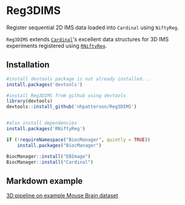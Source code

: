 # Reg3DIMS

Register sequential 2D IMS data loaded into `Cardinal` using `NiftyReg`.

`Reg3DIMS` extends [`Cardinal`](https://cardinal.msi.org)'s excellent data structures for 3D IMS experiments registered using [`RNiftyReg`](https://github.com/jonclayden/RNiftyReg). 

## Installation 

```R
#install devtools package is not already installed...
install.packages('devtools')

#install Reg3DIMS from github using devtools
library(devtools)
devtools::install_github('nhpatterson/Reg3DIMS')


#also install dependencies
install.packages('RNiftyReg')

if (!requireNamespace("BiocManager", quietly = TRUE))
    install.packages("BiocManager")

BiocManager::install("EBImage")
BiocManager::install("Cardinal")


```

## Markdown example
[3D pipeline on example Mouse Brain dataset](https://htmlpreview.github.io/?https://github.com/NHPatterson/Reg3DIMS/blob/master/markdown/Reg3DIMS.html)
